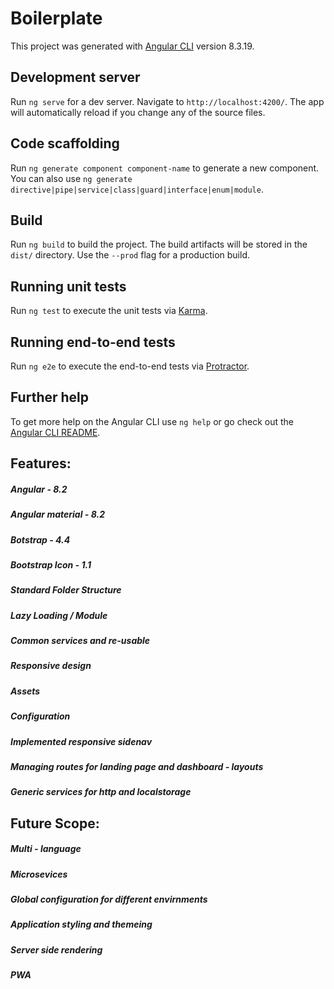 # Boilerplate

This project was generated with [Angular CLI](https://github.com/angular/angular-cli) version 8.3.19.

## Development server

Run `ng serve` for a dev server. Navigate to `http://localhost:4200/`. The app will automatically reload if you change any of the source files.

## Code scaffolding

Run `ng generate component component-name` to generate a new component. You can also use `ng generate directive|pipe|service|class|guard|interface|enum|module`.

## Build

Run `ng build` to build the project. The build artifacts will be stored in the `dist/` directory. Use the `--prod` flag for a production build.

## Running unit tests

Run `ng test` to execute the unit tests via [Karma](https://karma-runner.github.io).

## Running end-to-end tests

Run `ng e2e` to execute the end-to-end tests via [Protractor](http://www.protractortest.org/).

## Further help

To get more help on the Angular CLI use `ng help` or go check out the [Angular CLI README](https://github.com/angular/angular-cli/blob/master/README.md).



## Features: 

##### Angular - 8.2
##### Angular material -  8.2
##### Botstrap - 4.4
##### Bootstrap Icon - 1.1

##### Standard Folder Structure 
##### Lazy Loading / Module
##### Common services and re-usable
##### Responsive design
##### Assets
##### Configuration

 ##### Implemented responsive sidenav
 ##### Managing routes for landing page and dashboard - layouts
 ##### Generic services for http and localstorage


## Future Scope:
 ##### Multi - language
 ##### Microsevices
 ##### Global configuration for different envirnments
 ##### Application styling and themeing
 ##### Server side rendering
 ##### PWA


